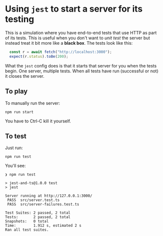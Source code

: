 # Using `jest` to start a server for its testing

This is a simulation where you have end-to-end tests that use HTTP
as part of its tests.
This is useful when you don't want to *unit test* the server but instead
treat it bit more like a **black box**. The tests look like this:

```js
  const r = await fetch("http://localhost:3000");
  expect(r.status).toBe(200);
```

What the `jest` config does is that it starts that server for you when
the tests begin. One server, multiple tests. When all tests have run
(successful or not) it closes the server.

## To play

To manually run the server:

```shell
npm run start
```

You have to Ctrl-C kill it yourself.

## To test

Just run:

```shell
npm run test
```

You'll see:

```shell
❯ npm run test

> jest-and-ts@1.0.0 test
> jest

Server running at http://127.0.0.1:3000/
 PASS  src/server.test.ts
 PASS  src/server-failures.test.ts

Test Suites: 2 passed, 2 total
Tests:       2 passed, 2 total
Snapshots:   0 total
Time:        1.912 s, estimated 2 s
Ran all test suites.
```
